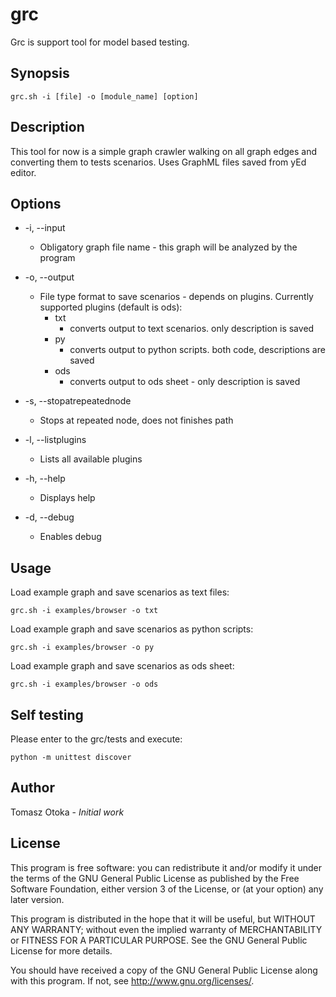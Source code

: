 # grc
Grc is support tool for model based testing.

## Synopsis
```
grc.sh -i [file] -o [module_name] [option]
```

## Description
This tool for now is a simple graph crawler walking on all graph edges and converting them to tests scenarios. Uses GraphML files saved from yEd editor.

## Options
  - -i, --input  
    - Obligatory graph file name - this graph will be analyzed by the program

  - -o, --output
    - File type format to save scenarios - depends on plugins. Currently supported plugins (default is ods):
      - txt
        - converts output to text scenarios. only description is saved
      - py  
        - converts output to python scripts. both code, descriptions are saved
      - ods
        - converts output to ods sheet - only description is saved

  - -s, --stopatrepeatednode
    - Stops at repeated node, does not finishes path

  - -l, --listplugins  
    - Lists all available plugins

  - -h, --help
    - Displays help

  - -d, --debug  
    - Enables debug

## Usage
Load example graph and save scenarios as text files:
```
grc.sh -i examples/browser -o txt
```

Load example graph and save scenarios as python scripts:
```
grc.sh -i examples/browser -o py
```

Load example graph and save scenarios as ods sheet:
```
grc.sh -i examples/browser -o ods
```

## Self testing
Please enter to the grc/tests and execute:
```
python -m unittest discover
```

## Author
Tomasz Otoka - *Initial work*

## License
This program is free software: you can redistribute it and/or modify
it under the terms of the GNU General Public License as published by
the Free Software Foundation, either version 3 of the License, or
(at your option) any later version.

This program is distributed in the hope that it will be useful,
but WITHOUT ANY WARRANTY; without even the implied warranty of
MERCHANTABILITY or FITNESS FOR A PARTICULAR PURPOSE.  See the
GNU General Public License for more details.

You should have received a copy of the GNU General Public License
along with this program.  If not, see <http://www.gnu.org/licenses/>.
